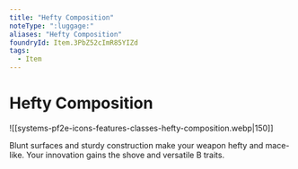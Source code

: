 ```yaml
---
title: "Hefty Composition"
noteType: ":luggage:"
aliases: "Hefty Composition"
foundryId: Item.3PbZ52cImR85YIZd
tags:
  - Item
---
```


# Hefty Composition
![[systems-pf2e-icons-features-classes-hefty-composition.webp|150]]

Blunt surfaces and sturdy construction make your weapon hefty and mace-like. Your innovation gains the shove and versatile B traits.
